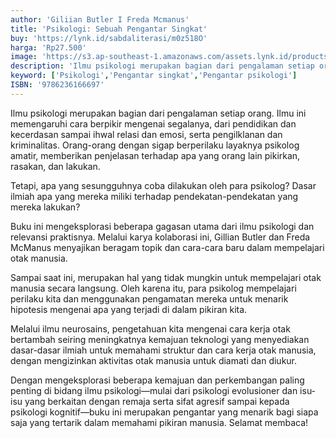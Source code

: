 ```yaml
---
author: 'Giliian Butler I Freda Mcmanus'
title: 'Psikologi: Sebuah Pengantar Singkat'
buy: 'https://lynk.id/sabdaliterasi/m0z518O'
harga: 'Rp27.500'
image: 'https://s3.ap-southeast-1.amazonaws.com/assets.lynk.id/products/27-06-2024/1719430929019_1718099'
description: 'Ilmu psikologi merupakan bagian dari pengalaman setiap orang.'
keyword: ['Psikologi','Pengantar singkat','Pengantar psikologi']
ISBN: '9786236166697'
---
```

<p>Ilmu psikologi merupakan bagian dari pengalaman setiap orang. Ilmu ini memengaruhi cara berpikir mengenai segalanya, dari pendidikan dan kecerdasan sampai ihwal relasi dan emosi, serta pengilklanan dan kriminalitas. Orang-orang dengan sigap berperilaku layaknya psikolog amatir, memberikan penjelasan terhadap apa yang orang lain pikirkan, rasakan, dan lakukan.</p><p>Tetapi, apa yang sesungguhnya coba dilakukan oleh para psikolog? Dasar ilmiah apa yang mereka miliki terhadap pendekatan-pendekatan yang mereka lakukan?</p><p>Buku ini mengeksplorasi beberapa gagasan utama dari ilmu psikologi dan relevansi praktisnya. Melalui karya kolaborasi ini, Gillian Butler dan Freda McManus menyajikan beragam topik dan cara-cara baru dalam mempelajari otak manusia.</p><p>Sampai saat ini, merupakan hal yang tidak mungkin untuk mempelajari otak manusia secara langsung. Oleh karena itu, para psikolog mempelajari perilaku kita dan menggunakan pengamatan mereka untuk menarik hipotesis mengenai apa yang terjadi di dalam pikiran kita.</p><p>Melalui ilmu neurosains, pengetahuan kita mengenai cara kerja otak bertambah seiring meningkatnya kemajuan teknologi yang menyediakan dasar-dasar ilmiah untuk memahami struktur dan cara kerja otak manusia, dengan mengizinkan aktivitas otak manusia untuk diamati dan diukur.</p><p>Dengan mengeksplorasi beberapa kemajuan dan perkembangan paling penting di bidang ilmu psikologi—mulai dari psikologi evolusioner dan isu-isu yang berkaitan dengan remaja serta sifat agresif sampai kepada psikologi kognitif—buku ini merupakan pengantar yang menarik bagi siapa saja yang tertarik dalam memahami pikiran manusia. Selamat membaca!</p>
